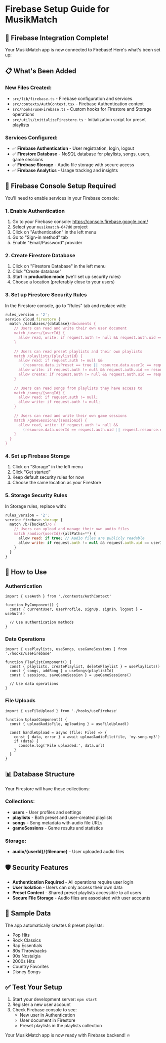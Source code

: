 # Firebase Setup Guide for MusikMatch

## 🎉 Firebase Integration Complete!

Your MusikMatch app is now connected to Firebase! Here's what's been set up:

## 📋 What's Been Added

### New Files Created:
- `src/lib/firebase.ts` - Firebase configuration and services
- `src/contexts/AuthContext.tsx` - Firebase Authentication context
- `src/hooks/useFirebase.ts` - Custom hooks for Firestore and Storage operations
- `src/utils/initializeFirestore.ts` - Initialization script for preset playlists

### Services Configured:
- ✅ **Firebase Authentication** - User registration, login, logout
- ✅ **Firestore Database** - NoSQL database for playlists, songs, users, game sessions
- ✅ **Firebase Storage** - Audio file storage with secure access
- ✅ **Firebase Analytics** - Usage tracking and insights

## 🔧 Firebase Console Setup Required

You'll need to enable services in your Firebase console:

### 1. Enable Authentication
1. Go to your Firebase console: https://console.firebase.google.com/
2. Select your `musikmatch-647d0` project
3. Click on "Authentication" in the left menu
4. Go to "Sign-in method" tab
5. Enable "Email/Password" provider

### 2. Create Firestore Database
1. Click on "Firestore Database" in the left menu
2. Click "Create database"
3. Start in **production mode** (we'll set up security rules)
4. Choose a location (preferably close to your users)

### 3. Set up Firestore Security Rules
In the Firestore console, go to "Rules" tab and replace with:

```javascript
rules_version = '2';
service cloud.firestore {
  match /databases/{database}/documents {
    // Users can read and write their own user document
    match /users/{userId} {
      allow read, write: if request.auth != null && request.auth.uid == userId;
    }
    
    // Users can read preset playlists and their own playlists
    match /playlists/{playlistId} {
      allow read: if request.auth != null && 
        (resource.data.isPreset == true || resource.data.userId == request.auth.uid);
      allow write: if request.auth != null && request.auth.uid == resource.data.userId;
      allow create: if request.auth != null && request.auth.uid == request.resource.data.userId;
    }
    
    // Users can read songs from playlists they have access to
    match /songs/{songId} {
      allow read: if request.auth != null;
      allow write: if request.auth != null;
    }
    
    // Users can read and write their own game sessions
    match /gameSessions/{sessionId} {
      allow read, write: if request.auth != null && 
        (resource.data.userId == request.auth.uid || request.resource.data.userId == request.auth.uid);
    }
  }
}
```

### 4. Set up Firebase Storage
1. Click on "Storage" in the left menu
2. Click "Get started"
3. Keep default security rules for now
4. Choose the same location as your Firestore

### 5. Storage Security Rules
In Storage rules, replace with:

```javascript
rules_version = '2';
service firebase.storage {
  match /b/{bucket}/o {
    // Users can upload and manage their own audio files
    match /audio/{userId}/{allPaths=**} {
      allow read: if true; // Audio files are publicly readable
      allow write: if request.auth != null && request.auth.uid == userId;
    }
  }
}
```

## 🚀 How to Use

### Authentication
```tsx
import { useAuth } from './contexts/AuthContext'

function MyComponent() {
  const { currentUser, userProfile, signUp, signIn, logout } = useAuth()
  
  // Use authentication methods
}
```

### Data Operations
```tsx
import { usePlaylists, useSongs, useGameSessions } from './hooks/useFirebase'

function PlaylistComponent() {
  const { playlists, createPlaylist, deletePlaylist } = usePlaylists()
  const { songs, addSong } = useSongs(playlistId)
  const { sessions, saveGameSession } = useGameSessions()
  
  // Use data operations
}
```

### File Uploads
```tsx
import { useFileUpload } from './hooks/useFirebase'

function UploadComponent() {
  const { uploadAudioFile, uploading } = useFileUpload()
  
  const handleUpload = async (file: File) => {
    const { data, error } = await uploadAudioFile(file, 'my-song.mp3')
    if (data) {
      console.log('File uploaded:', data.url)
    }
  }
}
```

## 📊 Database Structure

Your Firestore will have these collections:

### Collections:
- **users** - User profiles and settings
- **playlists** - Both preset and user-created playlists
- **songs** - Song metadata with audio file URLs
- **gameSessions** - Game results and statistics

### Storage:
- **audio/{userId}/{filename}** - User uploaded audio files

## 🛡️ Security Features

- **Authentication Required** - All operations require user login
- **User Isolation** - Users can only access their own data
- **Preset Content** - Shared preset playlists accessible to all users
- **Secure File Storage** - Audio files are associated with user accounts

## 🎵 Sample Data

The app automatically creates 8 preset playlists:
- Pop Hits
- Rock Classics  
- Rap Essentials
- 80s Throwbacks
- 90s Nostalgia
- 2000s Hits
- Country Favorites
- Disney Songs

## ✅ Test Your Setup

1. Start your development server: `npm start`
2. Register a new user account
3. Check Firebase console to see:
   - New user in Authentication
   - User document in Firestore
   - Preset playlists in the playlists collection

Your MusikMatch app is now ready with Firebase backend! 🔥 
